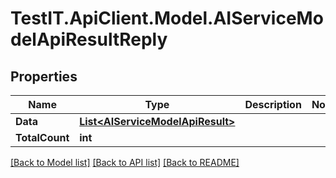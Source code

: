 # TestIT.ApiClient.Model.AIServiceModelApiResultReply

## Properties

Name | Type | Description | Notes
------------ | ------------- | ------------- | -------------
**Data** | [**List&lt;AIServiceModelApiResult&gt;**](AIServiceModelApiResult.md) |  | 
**TotalCount** | **int** |  | 

[[Back to Model list]](../README.md#documentation-for-models) [[Back to API list]](../README.md#documentation-for-api-endpoints) [[Back to README]](../README.md)

